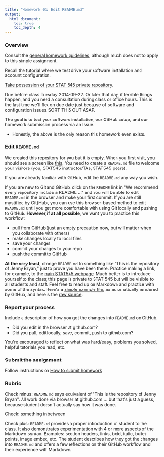 ```yaml
---
title: "Homework 01: Edit README.md"
output:
  html_document:
    toc: true
    toc_depth: 4
---
```


### Overview

Consult the [general homework guidelines](hw00_homework-guidelines.html), although much does not to apply to this simple assignment.

Recall the [tutorial](git07_git-github-rstudio.html) where we test drive your software installation and account configuration.

[Take possession of your STAT 545 private repository](git08_claim-stat545-repo.html).

Due before class Tuesday 2014-09-22. Or later that day, if terrible things happen, and you need a consultation during class or office hours. This is the last time we'll flex on due date just because of software and configuration issues. SORT THIS OUT ASAP.

The goal is to test your software installation, our GitHub setup, and our homework submission process via an Issue.

  * Honestly, the above is the only reason this homework even exists.

### Edit `README.md`

We created this repository for you but it is empty. When you first visit, you should see a screen like [this](img/screenshot-empty-repo.png). You need to create a `README.md` file to welcome your visitors (you, STAT545 instructor/TAs, STAT545 peers).

If you are already familiar with GitHub, edit the `README.md` any way you wish.

If you are new to Git and GitHub, click on the `README` link in "We recommend every repository include a README ..." and you will be able to edit `README.md` in the browser and make your first commit. If you are still mystified by Git(Hub), you can use this browser-based method to edit `README.md` until you get more comfortable with using Git locally and pushing to GitHub. __However, if at all possible__, we want you to practice this workflow:

  - pull from GitHub (just an empty precaution now, but will matter when you collaborate with others)
  - make changes locally to local files
  - save your changes
  - commit your changes to your repo
  - push the commit to GitHub

__At the very least__, change `README.md` to something like "This is the repository of Jenny Bryan," just to prove you have been there. Practice making a link, for example, to the [main STAT545 webpage](http://stat545-ubc.github.io). Much better is to introduce yourself to the class; this page is private to STAT 545 but will be visible to all students and staff. Feel free to read up on Markdown and practice with some of the syntax. Here's a [simple example file](https://github.com/jennybc/2013-11_sfu/blob/master/simple-markdown.md), as automatically rendered by GitHub, and here is the [raw source](https://raw.githubusercontent.com/jennybc/2013-11_sfu/master/simple-markdown.md).

### Report your process

Include a description of how you got the changes into `README.md` on GitHub.

  * Did you edit in the browser at github.com?
  * Did you pull, edit locally, save, commit, push to github.com?

You're encouraged to reflect on what was hard/easy, problems you solved, helpful tutorials you read, etc.

### Submit the assignment

Follow instructions on [How to submit homework](hw00_homework-guidelines.html#how-to-submit-homework)

### Rubric

Check minus: `README.md` says equivalent of "This is the repository of Jenny Bryan". All work done via browser at github.com ... but that's just a guess, because student doesn't actually say how it was done.

Check: something in between

Check plus: `README.md` provides a proper introduction of student to the class. It also demonstrates experimentation with 4 or more aspects of the Markdown syntax. Examples: section headers, links, bold, italic, bullet points, image embed, etc. The student describes how they got the changes into `README.md` and offers a few reflections on their GitHub workflow and their experience with Markdown.
